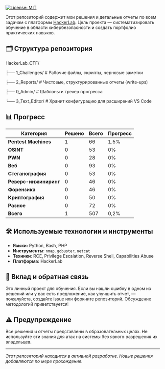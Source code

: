 [![License: MIT](https://img.shields.io/badge/License-MIT-yellow.svg)](https://opensource.org/licenses/MIT)

Этот репозиторий содержит мои решения и детальные отчеты по всем задачам с платформы [HackerLab](https://hackerlab.ru/). Цель проекта — систематизировать обучение в области кибербезопасности и создать портфолио практических навыков.

## 🗂️ Структура репозитория

HackerLab_CTF/

├── 1_Challenges/ # Рабочие файлы, скрипты, черновые заметки

├── 2_Reports/ # Чистовые, структурированные отчеты (write-ups)

├── 0_Admin/ # Шаблоны и трекер прогресса

└── 3_Text_Editor/ # Хранит конфигурацию для расширений VS Code 

## 📊 Прогресс

| Категория             | Решено | Всего | Прогресс |
| --------------------- | ------ | ----- | -------- |
| **Pentest Machines**  | 1      | 66    | 1.5%     |
| **OSINT**             | 0      | 53    | 0%       |
| **PWN**               | 0      | 28    | 0%       |
| **Веб**               | 0      | 93    | 0%       |
| **Стеганография**     | 0      | 53    | 0%       |
| **Реверс-инжиниринг** | 0      | 46    | 0%       |
| **Форензика**         | 0      | 46    | 0%       |
| **Криптография**      | 0      | 50    | 0%       |
| **Разное**            | 0      | 72    | 0%       |
| **Всего**             | 1      | 507   | 0,2%     |


## 🛠️ Используемые технологии и инструменты

* **Языки:** Python, Bash, PHP
* **Инструменты:** `nmap`, `gobuster`, `netcat`
* **Техники**: RCE, Privilege Escalation, Reverse Shell, Capabilities Abuse
* **Платформа:** HackerLab

## 🤝 Вклад и обратная связь

Это личный проект для обучения. Если вы нашли ошибку в одном из решений или у вас есть предложение, как улучшить отчет, — пожалуйста, создайте issue или форкните репозиторий. Обсуждение методологий приветствуется!

## ⚠️ Предупреждение

Все решения и отчеты представлены в образовательных целях. Не используйте эти знания для атак на системы без явного разрешения их владельцев.

---

*Этот репозиторий находится в активной разработке. Новые решения добавляются по мере прохождения.*
